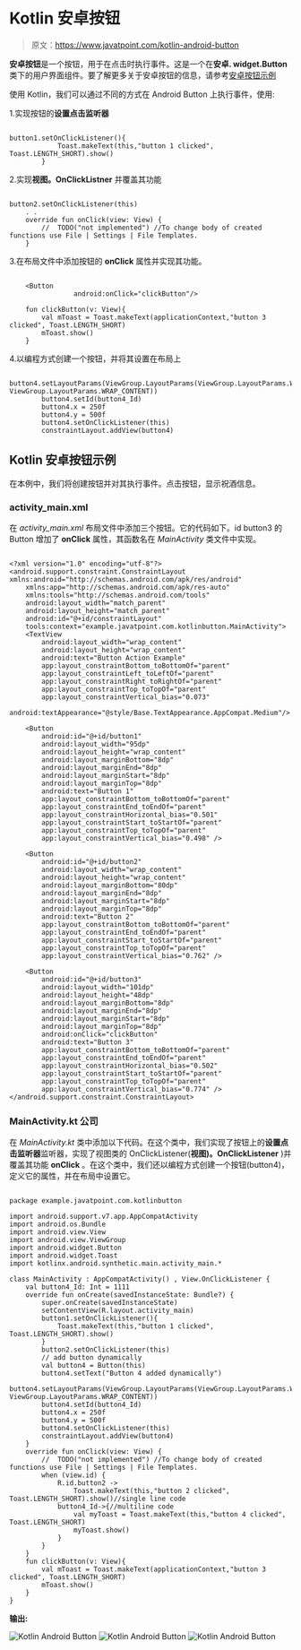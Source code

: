 # Kotlin 安卓按钮

> 原文：<https://www.javatpoint.com/kotlin-android-button>

**安卓按钮**是一个按钮，用于在点击时执行事件。这是一个在**安卓. widget.Button** 类下的用户界面组件。要了解更多关于安卓按钮的信息，请参考[安卓按钮示例](android-working-with-button)

使用 Kotlin，我们可以通过不同的方式在 Android Button 上执行事件，使用:

1.实现按钮的**设置点击监听器**

```

button1.setOnClickListener(){
            Toast.makeText(this,"button 1 clicked", Toast.LENGTH_SHORT).show()
        }

```

2.实现**视图。OnClickListner** 并覆盖其功能

```

button2.setOnClickListener(this) 
    . .
    override fun onClick(view: View) {
        //  TODO("not implemented") //To change body of created functions use File | Settings | File Templates.
    }

```

3.在布局文件中添加按钮的 **onClick** 属性并实现其功能。

```

    <Button
                android:onClick="clickButton"/>

    fun clickButton(v: View){
        val mToast = Toast.makeText(applicationContext,"button 3 clicked", Toast.LENGTH_SHORT)
        mToast.show()
    }

```

4.以编程方式创建一个按钮，并将其设置在布局上

```

button4.setLayoutParams(ViewGroup.LayoutParams(ViewGroup.LayoutParams.WRAP_CONTENT, ViewGroup.LayoutParams.WRAP_CONTENT))
        button4.setId(button4_Id)
        button4.x = 250f
        button4.y = 500f
        button4.setOnClickListener(this)
        constraintLayout.addView(button4)

```

## Kotlin 安卓按钮示例

在本例中，我们将创建按钮并对其执行事件。点击按钮，显示祝酒信息。

### activity_main.xml

在 *activity_main.xml* 布局文件中添加三个按钮。它的代码如下。id button3 的 Button 增加了 **onClick** 属性，其函数名在 *MainActivity* 类文件中实现。

```

<?xml version="1.0" encoding="utf-8"?>
<android.support.constraint.ConstraintLayout xmlns:android="http://schemas.android.com/apk/res/android"
    xmlns:app="http://schemas.android.com/apk/res-auto"
    xmlns:tools="http://schemas.android.com/tools"
    android:layout_width="match_parent"
    android:layout_height="match_parent"
    android:id="@+id/constraintLayout"
    tools:context="example.javatpoint.com.kotlinbutton.MainActivity">
    <TextView
        android:layout_width="wrap_content"
        android:layout_height="wrap_content"
        android:text="Button Action Example"
        app:layout_constraintBottom_toBottomOf="parent"
        app:layout_constraintLeft_toLeftOf="parent"
        app:layout_constraintRight_toRightOf="parent"
        app:layout_constraintTop_toTopOf="parent"
        app:layout_constraintVertical_bias="0.073"
        android:textAppearance="@style/Base.TextAppearance.AppCompat.Medium"/>

    <Button
        android:id="@+id/button1"
        android:layout_width="95dp"
        android:layout_height="wrap_content"
        android:layout_marginBottom="8dp"
        android:layout_marginEnd="8dp"
        android:layout_marginStart="8dp"
        android:layout_marginTop="8dp"
        android:text="Button 1"
        app:layout_constraintBottom_toBottomOf="parent"
        app:layout_constraintEnd_toEndOf="parent"
        app:layout_constraintHorizontal_bias="0.501"
        app:layout_constraintStart_toStartOf="parent"
        app:layout_constraintTop_toTopOf="parent"
        app:layout_constraintVertical_bias="0.498" />

    <Button
        android:id="@+id/button2"
        android:layout_width="wrap_content"
        android:layout_height="wrap_content"
        android:layout_marginBottom="80dp"
        android:layout_marginEnd="8dp"
        android:layout_marginStart="8dp"
        android:layout_marginTop="8dp"
        android:text="Button 2"
        app:layout_constraintBottom_toBottomOf="parent"
        app:layout_constraintEnd_toEndOf="parent"
        app:layout_constraintStart_toStartOf="parent"
        app:layout_constraintTop_toTopOf="parent"
        app:layout_constraintVertical_bias="0.762" />

    <Button
        android:id="@+id/button3"
        android:layout_width="101dp"
        android:layout_height="48dp"
        android:layout_marginBottom="8dp"
        android:layout_marginEnd="8dp"
        android:layout_marginStart="8dp"
        android:layout_marginTop="8dp"
        android:onClick="clickButton"
        android:text="Button 3"
        app:layout_constraintBottom_toBottomOf="parent"
        app:layout_constraintEnd_toEndOf="parent"
        app:layout_constraintHorizontal_bias="0.502"
        app:layout_constraintStart_toStartOf="parent"
        app:layout_constraintTop_toTopOf="parent"
        app:layout_constraintVertical_bias="0.774" />
</android.support.constraint.ConstraintLayout>

```

### MainActivity.kt 公司

在 *MainActivity.kt* 类中添加以下代码。在这个类中，我们实现了按钮上的**设置点击监听器**监听器，实现了视图类的 OnClickListener(**视图)。OnClickListener** )并覆盖其功能 **onClick** 。在这个类中，我们还以编程方式创建一个按钮(button4)，定义它的属性，并在布局中设置它。

```

package example.javatpoint.com.kotlinbutton

import android.support.v7.app.AppCompatActivity
import android.os.Bundle
import android.view.View
import android.view.ViewGroup
import android.widget.Button
import android.widget.Toast
import kotlinx.android.synthetic.main.activity_main.*

class MainActivity : AppCompatActivity() , View.OnClickListener {
    val button4_Id: Int = 1111
    override fun onCreate(savedInstanceState: Bundle?) {
        super.onCreate(savedInstanceState)
        setContentView(R.layout.activity_main)
        button1.setOnClickListener(){
            Toast.makeText(this,"button 1 clicked", Toast.LENGTH_SHORT).show()
        }
        button2.setOnClickListener(this)
        // add button dynamically
        val button4 = Button(this)
        button4.setText("Button 4 added dynamically")
        button4.setLayoutParams(ViewGroup.LayoutParams(ViewGroup.LayoutParams.WRAP_CONTENT, ViewGroup.LayoutParams.WRAP_CONTENT))
        button4.setId(button4_Id)
        button4.x = 250f
        button4.y = 500f
        button4.setOnClickListener(this)
        constraintLayout.addView(button4)
    }
    override fun onClick(view: View) {
        //  TODO("not implemented") //To change body of created functions use File | Settings | File Templates.
        when (view.id) {
            R.id.button2 ->
                Toast.makeText(this,"button 2 clicked", Toast.LENGTH_SHORT).show()//single line code
            button4_Id->{//multiline code
                val myToast = Toast.makeText(this,"button 4 clicked", Toast.LENGTH_SHORT)
                myToast.show()
            }
        }
    }
    fun clickButton(v: View){
        val mToast = Toast.makeText(applicationContext,"button 3 clicked", Toast.LENGTH_SHORT)
        mToast.show()
    }
}

```

**输出:**

![Kotlin Android Button](img/c8158b803900271fd2f4b5c7c1e6464c.png) ![Kotlin Android Button](img/58d0ec575a3f59bd9b2536db7a070aa7.png)
![Kotlin Android Button](img/a2d696487c4c77ae2a27f2e51619e178.png)